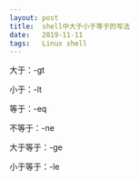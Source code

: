 ```yaml
---
layout: post
title:  shell中大于小于等于的写法
date:   2019-11-11
tags:   Linux shell
---
```


大于：-gt

小于：-lt

等于：-eq

不等于：-ne

大于等于：-ge

小于等于：-le
